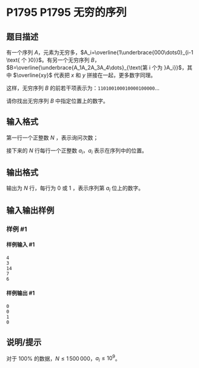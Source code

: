 # P1795 P1795 无穷的序列

## 题目描述

有一个序列 $A$，元素为无穷多，$A_i=\overline{1\underbrace{000\dots0}_{i-1 \text{ 个 }0}}$。有另一个无穷序列 $B$，$B=\overline{\underbrace{A_1A_2A_3A_4\dots}_{\text{第 i 个为 }A_i}}$，其中 $\overline{xy}$ 代表把 $x$ 和 $y$ 拼接在一起，更多数字同理。

这样，无穷序列 $B$ 的前若干项表示为：$\texttt{110100100010000100000}\dots$

请你找出无穷序列 $B$ 中指定位置上的数字。

## 输入格式

第一行一个正整数 $N$ ，表示询问次数；

接下来的 $N$ 行每行一个正整数 $a_i$，$a_i$ 表示在序列中的位置。

## 输出格式

输出为 $N$ 行，每行为 $0$ 或 $1$ ，表示序列第  $a_i$ 位上的数字。

## 输入输出样例

### 样例 #1

#### 样例输入 #1

```
4
3
14
7
6
```

#### 样例输出 #1

```
0
0
1
0
```

## 说明/提示

对于 $100\%$ 的数据，$N \leq 1\,500\,000$，$a_i\le 10^9$。
